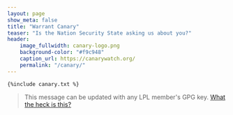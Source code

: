 ```yaml
---
layout: page
show_meta: false
title: "Warrant Canary"
teaser: "Is the Nation Security State asking us about you?"
header:
    image_fullwidth: canary-logo.png
    background-color: "#f9c948"
    caption_url: https://canarywatch.org/
    permalink: "/canary/"
---
```


~~~~~
{%include canary.txt %}
~~~~~
> This message can be updated with any LPL member's GPG key. [What the heck is this?](https://canarywatch.org)

